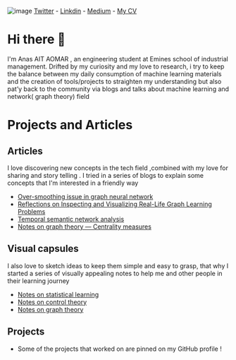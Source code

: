 ![image](https://user-images.githubusercontent.com/56308112/112717523-aaddfb80-8eed-11eb-9eb0-0f15bc6f4e70.png)
[Twitter](https://twitter.com/anas_aito) - [Linkdin](https://www.linkedin.com/in/anas-ait-aomar-903826164/)  - [Medium](https://anasaitaomar1999.medium.com/) - [My CV](https://github.com/AnasAito/AnasAito/files/6215479/CV_Anas_AITAOMAR.pdf)


# Hi there 👋
I'm Anas AIT AOMAR , an engineering student at Emines school of industrial management. Drifted by my curiosity and my love to research, i try to keep the balance between my daily consumption of machine learning materials and the creation of tools/projects to straighten my understanding but also pat’y back to the community via blogs and talks about machine learning and network( graph theory) field

# Projects and Articles
## Articles 
I love discovering new concepts in the tech field ,combined with my love for sharing and story telling . I tried in a series of blogs to explain some concepts that I'm interested in a friendly way 
- [Over-smoothing issue in graph neural network](https://towardsdatascience.com/over-smoothing-issue-in-graph-neural-network-bddc8fbc2472)
- [Reflections on Inspecting and Visualizing Real-Life Graph Learning Problems](https://medium.com/nerd-for-tech/reflections-on-inspecting-and-visualizing-real-life-graph-learning-problems-d49868fef08e)
- [Temporal semantic network analysis](https://towardsdatascience.com/temporal-semantic-network-analysis-bd8869c10f10)
- [Notes on graph theory — Centrality measures](https://towardsdatascience.com/notes-on-graph-theory-centrality-measurements-e37d2e49550a)

## Visual capsules 
I also love to sketch ideas to keep them simple and easy to grasp, that why I started a series of visually appealing  notes to help me and other people in their learning journey 
- [Notes on statistical learning](https://www.notion.so/89030551669e4dc58092b775c6c9d69b?v=e93a3479942640729db8f6367c67a229)
- [Notes on control theory](https://www.notion.so/db42a1cdb92240fab606a86c8f2d3a23?v=1678cf1198bf4e0c9ef6bd887011106d)
- [Notes on graph theory](https://www.notion.so/7815ad27081840c19b42c5d45cda09a3?v=6ab231ed552b4b46a27d636917c179cf)
## Projects 
-  Some of the projects that worked on are pinned on my GitHub profile !
